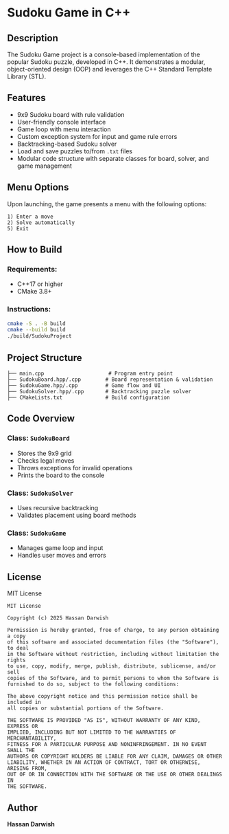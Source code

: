 # Sudoku Game in C++

## Description

The Sudoku Game project is a console-based implementation of the popular Sudoku puzzle, developed in C++. It demonstrates a modular, object-oriented design (OOP) and leverages the C++ Standard Template Library (STL). 

## Features

* 9x9 Sudoku board with rule validation
* User-friendly console interface
* Game loop with menu interaction
* Custom exception system for input and game rule errors
* Backtracking-based Sudoku solver
* Load and save puzzles to/from `.txt` files
* Modular code structure with separate classes for board, solver, and game management

## Menu Options

Upon launching, the game presents a menu with the following options:

```
1) Enter a move
2) Solve automatically
5) Exit
```

## How to Build

### Requirements:

* C++17 or higher
* CMake 3.8+

### Instructions:

```bash
cmake -S . -B build
cmake --build build
./build/SudokuProject
```

## Project Structure

```
├── main.cpp                     # Program entry point
├── SudokuBoard.hpp/.cpp        # Board representation & validation
├── SudokuGame.hpp/.cpp         # Game flow and UI
├── SudokuSolver.hpp/.cpp       # Backtracking puzzle solver
├── CMakeLists.txt              # Build configuration
```

## Code Overview

### Class: `SudokuBoard`

* Stores the 9x9 grid
* Checks legal moves
* Throws exceptions for invalid operations
* Prints the board to the console

### Class: `SudokuSolver`

* Uses recursive backtracking
* Validates placement using board methods

### Class: `SudokuGame`

* Manages game loop and input
* Handles user moves and errors

## License

MIT License

```
MIT License

Copyright (c) 2025 Hassan Darwish

Permission is hereby granted, free of charge, to any person obtaining a copy
of this software and associated documentation files (the "Software"), to deal
in the Software without restriction, including without limitation the rights
to use, copy, modify, merge, publish, distribute, sublicense, and/or sell
copies of the Software, and to permit persons to whom the Software is
furnished to do so, subject to the following conditions:

The above copyright notice and this permission notice shall be included in
all copies or substantial portions of the Software.

THE SOFTWARE IS PROVIDED "AS IS", WITHOUT WARRANTY OF ANY KIND, EXPRESS OR
IMPLIED, INCLUDING BUT NOT LIMITED TO THE WARRANTIES OF MERCHANTABILITY,
FITNESS FOR A PARTICULAR PURPOSE AND NONINFRINGEMENT. IN NO EVENT SHALL THE
AUTHORS OR COPYRIGHT HOLDERS BE LIABLE FOR ANY CLAIM, DAMAGES OR OTHER
LIABILITY, WHETHER IN AN ACTION OF CONTRACT, TORT OR OTHERWISE, ARISING FROM,
OUT OF OR IN CONNECTION WITH THE SOFTWARE OR THE USE OR OTHER DEALINGS IN
THE SOFTWARE.
```

## Author

**Hassan Darwish**
